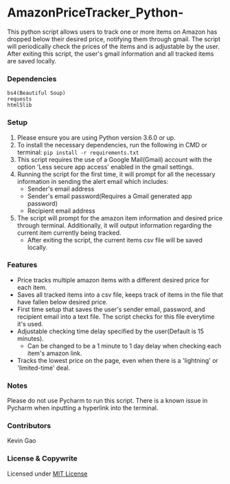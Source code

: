 # AmazonPriceTracker_Python-

This python script allows users to track one or more items on Amazon has dropped below their desired price, notifying them through gmail.
The script will periodically check the prices of the items and is adjustable by the user.  
After exiting this script, the user's gmail information and all tracked items are saved locally. 

### Dependencies 
```
bs4(Beautiful Soup)
requests
html5lib
```
### Setup
1. Please ensure you are using Python version 3.6.0 or up.
2. To install the necessary dependencies, run the following in CMD or terminal: ```pip install -r requirements.txt ```
3. This script requires the use of a Google Mail(Gmail) account with the option 'Less secure app access' enabled in the gmail settings.
4. Running the script for the first time, it will prompt for all the necessary information in sending the alert email which includes:
    - Sender's email address
    - Sender's email password(Requires a Gmail generated app password)
    - Recipient email address
5. The script will prompt for the amazon item information and desired price through terminal. Additionally, it will output information regarding the current item currently being tracked.
    - After exiting the script, the current items csv file will be saved locally.  

### Features
- Price tracks multiple amazon items with a different desired price for each item. 
- Saves all tracked items into a csv file, keeps track of items in the file that have fallen below desired price. 
- First time setup that saves the user's sender email, password, and recipient email into a text file. The script checks for this file everytime it's used.
- Adjustable checking time delay specified by the user(Default is 15 minutes).
  - Can be changed to be a 1 minute to 1 day delay when checking each item's amazon link.  
- Tracks the lowest price on the page, even when there is a 'lightning' or 'limited-time' deal. 

### Notes
Please do not use Pycharm to run this script. There is a known issue in Pycharm when inputting a hyperlink into the terminal.

### Contributors

Kevin Gao

### License & Copywrite

Licensed under [MIT License](LICENSE)
